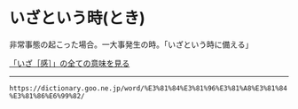# いざという時(とき)

非常事態の起こった場合。一大事発生の時。「いざという時に備える」

[「いざ［感］」の全ての意味を見る](https://dictionary.goo.ne.jp/word/%E3%81%84%E3%81%96/#jn-10904)

---
`https://dictionary.goo.ne.jp/word/%E3%81%84%E3%81%96%E3%81%A8%E3%81%84%E3%81%86%E6%99%82/`